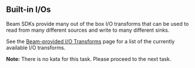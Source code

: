 <!--
  ~ Licensed to the Apache Software Foundation (ASF) under one
  ~ or more contributor license agreements.  See the NOTICE file
  ~ distributed with this work for additional information
  ~ regarding copyright ownership.  The ASF licenses this file
  ~ to you under the Apache License, Version 2.0 (the
  ~ "License"); you may not use this file except in compliance
  ~ with the License.  You may obtain a copy of the License at
  ~
  ~     http://www.apache.org/licenses/LICENSE-2.0
  ~
  ~ Unless required by applicable law or agreed to in writing, software
  ~ distributed under the License is distributed on an "AS IS" BASIS,
  ~ WITHOUT WARRANTIES OR CONDITIONS OF ANY KIND, either express or implied.
  ~ See the License for the specific language governing permissions and
  ~ limitations under the License.
  -->

Built-in I/Os
-------------

Beam SDKs provide many out of the box I/O transforms that can be used to read from many different 
sources and write to many different sinks.

See the [Beam-provided I/O Transforms](https://beam.apache.org/documentation/io/built-in/) page 
for a list of the currently available I/O transforms.

**Note:** There is no kata for this task. Please proceed to the next task.
